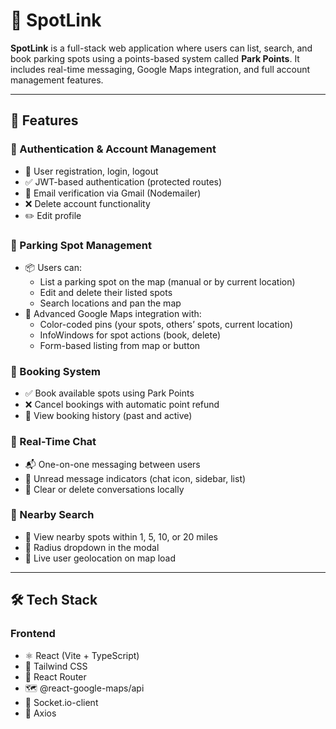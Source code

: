 # 🚗 SpotLink

**SpotLink** is a full-stack web application where users can list, search, and book parking spots using a points-based system called **Park Points**. It includes real-time messaging, Google Maps integration, and full account management features.

---

## 📌 Features

### 👤 Authentication & Account Management
- 🔐 User registration, login, logout
- ✅ JWT-based authentication (protected routes)
- 📧 Email verification via Gmail (Nodemailer)
- ❌ Delete account functionality
- ✏️ Edit profile

### 📍 Parking Spot Management
- 📦 Users can:
  - List a parking spot on the map (manual or by current location)
  - Edit and delete their listed spots
  - Search locations and pan the map
- 📡 Advanced Google Maps integration with:
  - Color-coded pins (your spots, others’ spots, current location)
  - InfoWindows for spot actions (book, delete)
  - Form-based listing from map or button

### 📅 Booking System
- ✅ Book available spots using Park Points
- ❌ Cancel bookings with automatic point refund
- 📖 View booking history (past and active)

### 💬 Real-Time Chat
- 📬 One-on-one messaging between users
- 🔴 Unread message indicators (chat icon, sidebar, list)
- 🧹 Clear or delete conversations locally

### 📍 Nearby Search
- 🔎 View nearby spots within 1, 5, 10, or 20 miles
- 📍 Radius dropdown in the modal
- 🧭 Live user geolocation on map load

---

## 🛠 Tech Stack

### Frontend
- ⚛️ React (Vite + TypeScript)
- 🎨 Tailwind CSS
- 🔀 React Router
- 🗺️ @react-google-maps/api
- 📡 Socket.io-client
- 🔌 Axios
